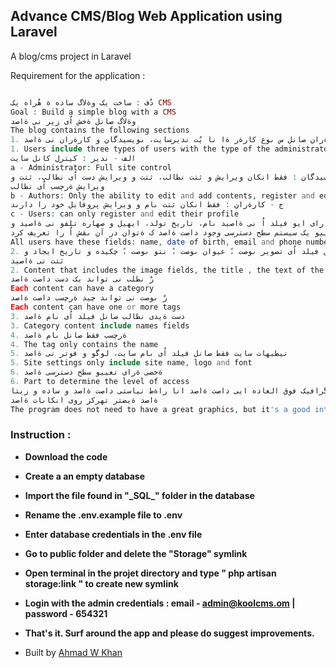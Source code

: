 ## Advance CMS/Blog Web Application using Laravel

A blog/cms project in Laravel

Requirement for the application :

```php

دٌف : ساخت یک وةلاگ ساده ة هٌراه یک CMS
Goal : Build a simple blog with a CMS
وةلاگ صانل ةخش اٌی زیر نی ةاصد
The blog contains the following sections
1. کارةران صانل س ىوع کارةر ةا نا یٌت ندیرسایت، ىویسيدگان و کارةران نی ةاصد
1. Users include three types of users with the type of the administrator, authors and users
الف - ندیر : کيترل کانل سایت
a - Administrator: Full site control
ب - ىویسيدگان : فقط انکان ویرایش و ثتت نطالب، ثتت و ویرایش دست اٌی نطالب، ثتت و
ویرایش ةرچسب اٌی نطالب
b - Authors: Only the ability to edit and add contents, register and edit categories, register and edit tags
ج - کارةران : فقط انکان ثتت ىام و ویرایش پروفایل خود را دارىد
c - Users: can only register and edit their profile
تهام کارةران دارای ایو فیلد اٌ نی ةاصيد ىام، تاریخ تولد، ایهیل و صهاره تلفو نی ةاصيد و
هٌچيیو یک سیستم سطح دسترسی وجود داصت ةاصد ک ةتوان در آن ىقش اٌ را تعریف کرد
All users have these fields: name, date of birth, email and phone number, and there is also an access level system that can define roles .
2. نطالب ک صانل فیلد اٌی تصویر ىوصت ،ً عيوان ىوصت ،ً نتو ىوصت ،ً چکیده و تاریخ ایجاد و
ثتت نی ةاصيد
2. Content that includes the image fields, the title , the text of the article, the abstract and the date of creation and registration
رٌ نطلب نی تواىد یک دست داصت ةاصد
Each content can have a category
رٌ ىوصت نی تواىد چيد ةرچسب داصت ةاصد
Each content can have one or more tags
3. دست ةيدی نطالب صانل فیلد اٌی ىام ةاصد
3. Category content include names fields
4. ةرچسب فقط صانل ىام ةاصد
4. The tag only contains the name
5. تيظیهات سایت فقط صانل فیلد اٌی ىام سایت، لوگو و فوتر نی ةاصد
5. Site settings only include site name, logo and font
6. ةخضی ةرای تعییو سطح دسترسی ةاصد
6. Part to determine the level of access
ةرىان لازم ىیست گرافیک فوق العاده ایی داصت ةاصد انا راةط نياستی داصت ةاصد و ساده و زیتا
ةاصد ةیضتر تهرکز روی انکاىات ةاصد
The program does not need to have a great graphics, but it's a good interface and it's simple and beautiful to focus more on features .

```

### Instruction :
- **Download the code**
- **Create a an empty database**
- **Import the file found in "\_SQL\_" folder in the database**
- **Rename the .env.example file to .env**
- **Enter database credentials in the .env file**
- **Go to public folder and delete the "Storage" symlink**
- **Open terminal in the projet directory and type " php artisan storage:link " to create new symlink**
- **Login with the admin credentials : email - admin@koolcms.om | password - 654321**
- **That's it. Surf around the app and please do suggest improvements.**



- Built by [Ahmad W Khan](http://AhmadWKhan.com)
